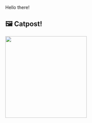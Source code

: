 Hello there!



## 🖼️ Catpost!

<sub>
    <img src="https://cdn2.thecatapi.com/images/saGQm5pLL.jpg" height="256">
</sub>

